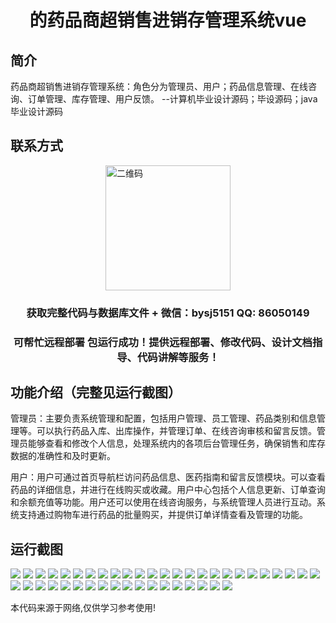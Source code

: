 <p><h1 align="center">的药品商超销售进销存管理系统vue</h1></p>

## 简介
药品商超销售进销存管理系统：角色分为管理员、用户；药品信息管理、在线咨询、订单管理、库存管理、用户反馈。    --计算机毕业设计源码；毕设源码；java毕业设计源码


## 联系方式
<img src="https://bs-1329754181.cos.ap-shanghai.myqcloud.com/wx.jpg" alt="二维码" style="display: block; margin: 0 auto;" width="200px">
<p><h3 align="center">获取完整代码与数据库文件 + 微信：bysj5151 QQ: 86050149</h3></p>
<p><h3 align="center">可帮忙远程部署 包运行成功！提供远程部署、修改代码、设计文档指导、代码讲解等服务！</h3></p>

## 功能介绍（完整见运行截图）
管理员：主要负责系统管理和配置，包括用户管理、员工管理、药品类别和信息管理等。可以执行药品入库、出库操作，并管理订单、在线咨询审核和留言反馈。管理员能够查看和修改个人信息，处理系统内的各项后台管理任务，确保销售和库存数据的准确性和及时更新。

用户：用户可通过首页导航栏访问药品信息、医药指南和留言反馈模块。可以查看药品的详细信息，并进行在线购买或收藏。用户中心包括个人信息更新、订单查询和余额充值等功能。用户还可以使用在线咨询服务，与系统管理人员进行互动。系统支持通过购物车进行药品的批量购买，并提供订单详情查看及管理的功能。


## 运行截图
![](https://bs-1329754181.cos.ap-shanghai.myqcloud.com/ssm/PharmaceuticalSupermarketSalesManagementSystem/img/001.jpg)
![](https://bs-1329754181.cos.ap-shanghai.myqcloud.com/ssm/PharmaceuticalSupermarketSalesManagementSystem/img/002.jpg)
![](https://bs-1329754181.cos.ap-shanghai.myqcloud.com/ssm/PharmaceuticalSupermarketSalesManagementSystem/img/003.jpg)
![](https://bs-1329754181.cos.ap-shanghai.myqcloud.com/ssm/PharmaceuticalSupermarketSalesManagementSystem/img/004.jpg)
![](https://bs-1329754181.cos.ap-shanghai.myqcloud.com/ssm/PharmaceuticalSupermarketSalesManagementSystem/img/005.jpg)
![](https://bs-1329754181.cos.ap-shanghai.myqcloud.com/ssm/PharmaceuticalSupermarketSalesManagementSystem/img/006.jpg)
![](https://bs-1329754181.cos.ap-shanghai.myqcloud.com/ssm/PharmaceuticalSupermarketSalesManagementSystem/img/007.jpg)
![](https://bs-1329754181.cos.ap-shanghai.myqcloud.com/ssm/PharmaceuticalSupermarketSalesManagementSystem/img/008.jpg)
![](https://bs-1329754181.cos.ap-shanghai.myqcloud.com/ssm/PharmaceuticalSupermarketSalesManagementSystem/img/009.jpg)
![](https://bs-1329754181.cos.ap-shanghai.myqcloud.com/ssm/PharmaceuticalSupermarketSalesManagementSystem/img/010.jpg)
![](https://bs-1329754181.cos.ap-shanghai.myqcloud.com/ssm/PharmaceuticalSupermarketSalesManagementSystem/img/011.jpg)
![](https://bs-1329754181.cos.ap-shanghai.myqcloud.com/ssm/PharmaceuticalSupermarketSalesManagementSystem/img/012.jpg)
![](https://bs-1329754181.cos.ap-shanghai.myqcloud.com/ssm/PharmaceuticalSupermarketSalesManagementSystem/img/013.jpg)
![](https://bs-1329754181.cos.ap-shanghai.myqcloud.com/ssm/PharmaceuticalSupermarketSalesManagementSystem/img/014.jpg)
![](https://bs-1329754181.cos.ap-shanghai.myqcloud.com/ssm/PharmaceuticalSupermarketSalesManagementSystem/img/015.jpg)
![](https://bs-1329754181.cos.ap-shanghai.myqcloud.com/ssm/PharmaceuticalSupermarketSalesManagementSystem/img/016.jpg)
![](https://bs-1329754181.cos.ap-shanghai.myqcloud.com/ssm/PharmaceuticalSupermarketSalesManagementSystem/img/017.jpg)
![](https://bs-1329754181.cos.ap-shanghai.myqcloud.com/ssm/PharmaceuticalSupermarketSalesManagementSystem/img/018.jpg)
![](https://bs-1329754181.cos.ap-shanghai.myqcloud.com/ssm/PharmaceuticalSupermarketSalesManagementSystem/img/019.jpg)
![](https://bs-1329754181.cos.ap-shanghai.myqcloud.com/ssm/PharmaceuticalSupermarketSalesManagementSystem/img/020.jpg)
![](https://bs-1329754181.cos.ap-shanghai.myqcloud.com/ssm/PharmaceuticalSupermarketSalesManagementSystem/img/021.jpg)
![](https://bs-1329754181.cos.ap-shanghai.myqcloud.com/ssm/PharmaceuticalSupermarketSalesManagementSystem/img/022.jpg)
![](https://bs-1329754181.cos.ap-shanghai.myqcloud.com/ssm/PharmaceuticalSupermarketSalesManagementSystem/img/023.jpg)
![](https://bs-1329754181.cos.ap-shanghai.myqcloud.com/ssm/PharmaceuticalSupermarketSalesManagementSystem/img/024.jpg)
![](https://bs-1329754181.cos.ap-shanghai.myqcloud.com/ssm/PharmaceuticalSupermarketSalesManagementSystem/img/025.jpg)
![](https://bs-1329754181.cos.ap-shanghai.myqcloud.com/ssm/PharmaceuticalSupermarketSalesManagementSystem/img/026.jpg)
![](https://bs-1329754181.cos.ap-shanghai.myqcloud.com/ssm/PharmaceuticalSupermarketSalesManagementSystem/img/027.jpg)
![](https://bs-1329754181.cos.ap-shanghai.myqcloud.com/ssm/PharmaceuticalSupermarketSalesManagementSystem/img/028.jpg)
![](https://bs-1329754181.cos.ap-shanghai.myqcloud.com/ssm/PharmaceuticalSupermarketSalesManagementSystem/img/029.jpg)
![](https://bs-1329754181.cos.ap-shanghai.myqcloud.com/ssm/PharmaceuticalSupermarketSalesManagementSystem/img/030.jpg)
![](https://bs-1329754181.cos.ap-shanghai.myqcloud.com/ssm/PharmaceuticalSupermarketSalesManagementSystem/img/031.jpg)
![](https://bs-1329754181.cos.ap-shanghai.myqcloud.com/ssm/PharmaceuticalSupermarketSalesManagementSystem/img/032.jpg)
![](https://bs-1329754181.cos.ap-shanghai.myqcloud.com/ssm/PharmaceuticalSupermarketSalesManagementSystem/img/033.jpg)
![](https://bs-1329754181.cos.ap-shanghai.myqcloud.com/ssm/PharmaceuticalSupermarketSalesManagementSystem/img/034.jpg)
![](https://bs-1329754181.cos.ap-shanghai.myqcloud.com/ssm/PharmaceuticalSupermarketSalesManagementSystem/img/035.jpg)
![](https://bs-1329754181.cos.ap-shanghai.myqcloud.com/ssm/PharmaceuticalSupermarketSalesManagementSystem/img/036.jpg)
![](https://bs-1329754181.cos.ap-shanghai.myqcloud.com/ssm/PharmaceuticalSupermarketSalesManagementSystem/img/037.jpg)
![](https://bs-1329754181.cos.ap-shanghai.myqcloud.com/ssm/PharmaceuticalSupermarketSalesManagementSystem/img/038.jpg)
![](https://bs-1329754181.cos.ap-shanghai.myqcloud.com/ssm/PharmaceuticalSupermarketSalesManagementSystem/img/039.jpg)
![](https://bs-1329754181.cos.ap-shanghai.myqcloud.com/ssm/PharmaceuticalSupermarketSalesManagementSystem/img/040.jpg)
![](https://bs-1329754181.cos.ap-shanghai.myqcloud.com/ssm/PharmaceuticalSupermarketSalesManagementSystem/img/041.jpg)
![](https://bs-1329754181.cos.ap-shanghai.myqcloud.com/ssm/PharmaceuticalSupermarketSalesManagementSystem/img/042.jpg)
![](https://bs-1329754181.cos.ap-shanghai.myqcloud.com/ssm/PharmaceuticalSupermarketSalesManagementSystem/img/043.jpg)

<p>本代码来源于网络,仅供学习参考使用!</p>
